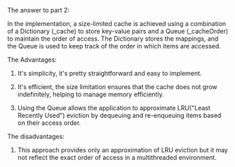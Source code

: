 The answer to part 2:

In the implementation, a size-limited cache is achieved using a combination of a Dictionary (_cache) to store key-value pairs and a Queue (_cacheOrder) to maintain the order of access. The Dictionary stores the mappings, and the Queue is used to keep track of the order in which items are accessed.

The Advantages:

1. It's simplicity, it's pretty straightforward and easy to implement.

2. It's efficient, the size limitation ensures that the cache does not grow indefinitely, helping to manage memory 
efficiently.

3. Using the Queue allows the application to approximate LRU("Least Recently Used") eviction by dequeuing and re-enqueuing items based on their access order.


The disadvantages:

1. This approach provides only an approximation of LRU eviction but it may not reflect the exact order of access in a multithreaded environment.
